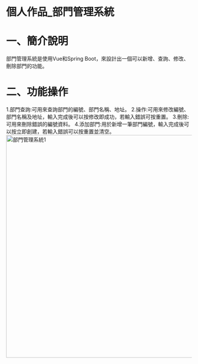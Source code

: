 # 個人作品_部門管理系統
# 一、簡介說明
部門管理系統是使用Vue和Spring Boot，來設計出一個可以新增、查詢、修改、刪除部門的功能。
# 二、功能操作
1.部門查詢:可用來查詢部門的編號、部門名稱、地址。
2.操作:可用來修改編號、部門名稱及地址，輸入完成後可以按修改即成功，若輸入錯誤可按重置。
3.刪除:可用來刪除錯誤的編號資料。
4.添加部門:用於新增一筆部門編號，輸入完成後可以按立即創建，若輸入錯誤可以按重置並清空。
<img width="605" alt="部門管理系統1" src="https://github.com/user-attachments/assets/cc6bea8e-499b-46ea-8fc2-5c4372ac5c5f" />
